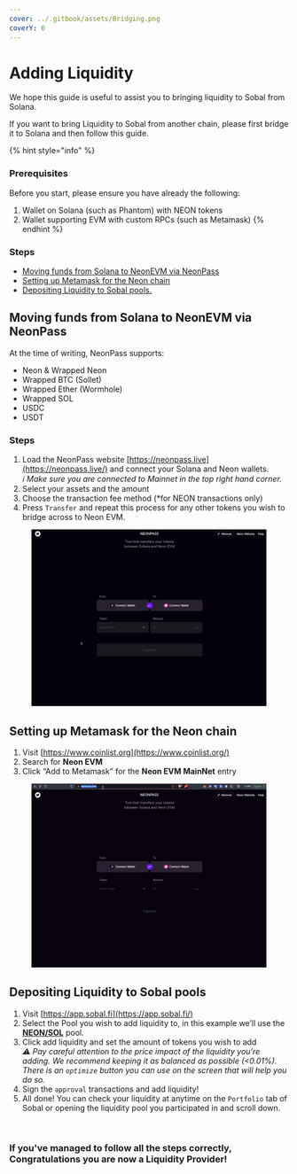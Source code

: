 ```yaml
---
cover: ../.gitbook/assets/Bridging.png
coverY: 0
---
```


# Adding Liquidity

We hope this guide is useful to assist you to bringing liquidity to Sobal from Solana.

If you want to bring Liquidity to Sobal from another chain, please first bridge it to Solana and then follow this guide.

{% hint style="info" %}
### Prerequisites <a href="#980d" id="980d"></a>

Before you start, please ensure you have already the following:

1. Wallet on Solana (such as Phantom) with NEON tokens
2. Wallet supporting EVM with custom RPCs (such as Metamask)
{% endhint %}

### Steps <a href="#79f6" id="79f6"></a>

* [Moving funds from Solana to NeonEVM via NeonPass](adding-liquidity.md#7f20)
* [Setting up Metamask for the Neon chain](adding-liquidity.md#31e2)
* [Depositing Liquidity to Sobal pools.](adding-liquidity.md#f96d)

## Moving funds from Solana to NeonEVM via NeonPass <a href="#7f20" id="7f20"></a>

At the time of writing, NeonPass supports:

* Neon & Wrapped Neon
* Wrapped BTC (Sollet)
* Wrapped Ether (Wormhole)
* Wrapped SOL
* USDC
* USDT

### Steps <a href="#7e5c" id="7e5c"></a>

1. Load the NeonPass website [https://neonpass.live](https://neonpass.live/) and connect your Solana and Neon wallets.\
   _ℹ️ Make sure you are connected to Mainnet in the top right hand corner._
2. Select your assets and the amount
3. Choose the transaction fee method (\*for NEON transactions only)
4. Press `Transfer` and repeat this process for any other tokens you wish to bridge across to Neon EVM.

<figure><img src="../.gitbook/assets/Connecting to neonpass.gif" alt=""><figcaption></figcaption></figure>

## Setting up Metamask for the Neon chain <a href="#31e2" id="31e2"></a>

1. Visit [https://www.coinlist.org](https://www.coinlist.org/)
2. Search for **Neon EVM**
3. Click “Add to Metamask” for the **Neon EVM MainNet** entry



<figure><img src="../.gitbook/assets/Chainlist.gif" alt=""><figcaption></figcaption></figure>

## Depositing Liquidity to Sobal pools <a href="#f96d" id="f96d"></a>

1. Visit [https://app.sobal.fi](https://app.sobal.fi/)
2. Select the Pool you wish to add liquidity to, in this example we’ll use the [**NEON/SOL**](https://app.sobal.fi/#/neon/pool/0xb04aba41dc9ed9b1c534b8239c4ffdfc526c5409000200000000000000000004) pool.
3. Click add liquidity and set the amount of tokens you wish to add\
   _⚠️ Pay careful attention to the price impact of the liquidity you’re adding. We recommend keeping it as balanced as possible (<0.01%). There is an `optimize` button you can use on the screen that will help you do so._
4. Sign the `approval` transactions and add liquidity!
5. All done! You can check your liquidity at anytime on the `Portfolio` tab of Sobal or opening the liquidity pool you participated in and scroll down.



<figure><img src="../.gitbook/assets/add liquidity.gif" alt=""><figcaption></figcaption></figure>

### If you've managed to follow all the steps correctly, Congratulations you are now a Liquidity Provider!
